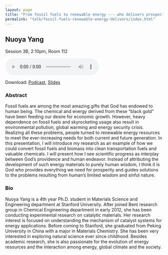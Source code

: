 ```yaml
---
layout: page
title: "From fossil fuels to renewable energy --- who delivers prosperity and salvation to our planet?"
permalink: "talk/fossil-fuels-renewable-energy-delivers/index.html"
---
```


## <span class="talk-speaker">Nuoya Yang</span>

Session 3B, 2:10pm, Room 112

<audio controls><source src="{{ site.baseurl }}/audio/3B-fossil-fuels-renewable-energy-delivers.mp3" type="audio/mpeg"></audio>

Download: <a href="{{ site.baseurl }}/audio/3B-fossil-fuels-renewable-energy-delivers.mp3">Podcast</a>, <a href="{{ site.baseurl }}/slides/3B-fossil-fuels-renewable-energy-delivers.pdf">Slides</a>

### <span class="talk-abstract">Abstract</span>

Fossil fuels are among the most amazing gifts that God has endowed to human being. The chemical and energy derived from these “black gold” have been feeding our desire for economic growth. However, heavy dependence on fossil fuels and skyrocketing usage also result in environmental pollution, global warming and energy security crisis. Realizing all these problems, people turned to renewable energy resources to meet the ever-increasing needs for both current and future generation. In this presentation, I will introduce my research as an example of how we could convert fossil fuels and biomass into clean transportation fuels and valuable chemicals. I will present how I see scientific progress as interplay between God’s providence and human endeavor. Instead of attributing the development of such energy materials to purely human wisdom, I think it is God who provides everything we need for prosperity and guides solutions to the problems resulting from human’s limited wisdom and sinful nature.

### <span class="talk-bio">Bio</span>

Nuoya Yang is a 4th year Ph.D. student in Materials Science and Engineering department at Stanford University. After joined Bent research group in Chemical Engineering department in early 2012, she has been conducting experimental research on catalytic materials. Her research interest is focused on understanding the mechanism of catalyst systems for energy applications. Before coming to Stanford, she graduated from Peking University in China with a major in Materials Chemistry. She has been very interested in exploring natural science ever since childhood. Besides academic research, she is also passionate for the evolution of energy resources and the interaction among energy, global climate and the society.
